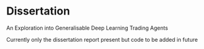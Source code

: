 # Dissertation
An Exploration into Generalisable Deep Learning Trading Agents

Currently only the dissertation report present but code to be added in future
